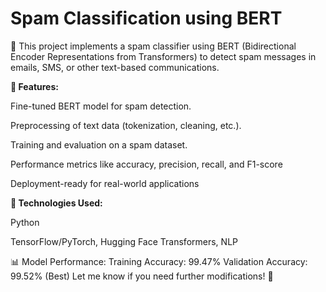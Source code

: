 # Spam Classification using BERT


🚀 This project implements a spam classifier using BERT (Bidirectional Encoder Representations from Transformers) to detect spam messages in emails, SMS, or other text-based communications.

**🔹 Features:**

Fine-tuned BERT model for spam detection.

Preprocessing of text data (tokenization, cleaning, etc.).

Training and evaluation on a spam dataset.

Performance metrics like accuracy, precision, recall, and F1-score

Deployment-ready for real-world applications

**📌 Technologies Used:**

Python

TensorFlow/PyTorch, Hugging Face Transformers, NLP

📊 Model Performance:
Training Accuracy: 99.47%
Validation Accuracy: 99.52% (Best)
Let me know if you need further modifications! 🚀






